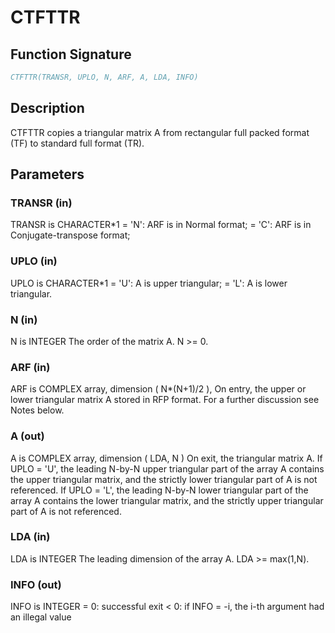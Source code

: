 # CTFTTR

## Function Signature

```fortran
CTFTTR(TRANSR, UPLO, N, ARF, A, LDA, INFO)
```

## Description


 CTFTTR copies a triangular matrix A from rectangular full packed
 format (TF) to standard full format (TR).

## Parameters

### TRANSR (in)

TRANSR is CHARACTER*1 = 'N': ARF is in Normal format; = 'C': ARF is in Conjugate-transpose format;

### UPLO (in)

UPLO is CHARACTER*1 = 'U': A is upper triangular; = 'L': A is lower triangular.

### N (in)

N is INTEGER The order of the matrix A. N >= 0.

### ARF (in)

ARF is COMPLEX array, dimension ( N*(N+1)/2 ), On entry, the upper or lower triangular matrix A stored in RFP format. For a further discussion see Notes below.

### A (out)

A is COMPLEX array, dimension ( LDA, N ) On exit, the triangular matrix A. If UPLO = 'U', the leading N-by-N upper triangular part of the array A contains the upper triangular matrix, and the strictly lower triangular part of A is not referenced. If UPLO = 'L', the leading N-by-N lower triangular part of the array A contains the lower triangular matrix, and the strictly upper triangular part of A is not referenced.

### LDA (in)

LDA is INTEGER The leading dimension of the array A. LDA >= max(1,N).

### INFO (out)

INFO is INTEGER = 0: successful exit < 0: if INFO = -i, the i-th argument had an illegal value

